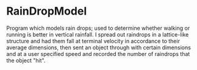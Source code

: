# RainDropModel
Program which models rain drops; used to determine whether walking or running is better in vertical rainfall.
I spread out raindrops in a lattice-like structure and had them fall at terminal velocity in accordance to their average 
dimensions, then sent an object through with certain dimensions and at a user specified speed and recorded the number of
raindrops that the object "hit".

